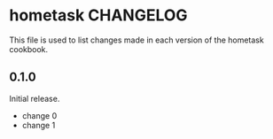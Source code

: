 # hometask CHANGELOG

This file is used to list changes made in each version of the hometask cookbook.

## 0.1.0

Initial release.

- change 0
- change 1
